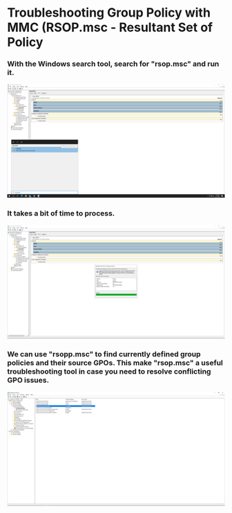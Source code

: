# Troubleshooting Group Policy with MMC (RSOP.msc - Resultant Set of Policy

### With the Windows search tool, search for "rsop.msc" and run it.
![RSOP](https://github.com/whuynhit/ActiveDirectory/blob/main/Group%20Policy%20Troubleshooting/Troubleshooting%20Group%20Policy%20with%20MMC%20(RSOP.msc%20-%20Resultant%20Set%20of%20Policy)/sub/1.png)

### It takes a bit of time to process.
![RSOP](https://github.com/whuynhit/ActiveDirectory/blob/main/Group%20Policy%20Troubleshooting/Troubleshooting%20Group%20Policy%20with%20MMC%20(RSOP.msc%20-%20Resultant%20Set%20of%20Policy)/sub/2.png)

### We can use "rsopp.msc" to find currently defined group policies and their source GPOs. This make "rsop.msc" a useful troubleshooting tool in case you need to resolve conflicting GPO issues.
![RSOP](https://github.com/whuynhit/ActiveDirectory/blob/main/Group%20Policy%20Troubleshooting/Troubleshooting%20Group%20Policy%20with%20MMC%20(RSOP.msc%20-%20Resultant%20Set%20of%20Policy)/sub/3.png)
